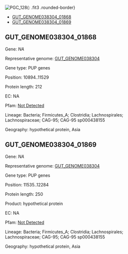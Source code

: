 ![PGC_128](../static/images/Clusters_figure/PGC_128.jpg){: .fit3 .rounded-border}

<ul id="myTab" class="nav nav-tabs">
  <li class="active">
        <a href="#tab1" data-toggle="tab">GUT_GENOME038304_01868</a>
  </li>
<li><a href="#tab2" data-toggle="tab">GUT_GENOME038304_01869</a></li>
</ul>

<div id="myTabContent" class="tab-content">
  <div class="tab-pane fade in active" id="tab1">

<h2 id="GUT_GENOME038304_01868">GUT_GENOME038304_01868</h2>
<p>Gene: <em>NA</em>
<p>Representative genome: <a href="https://www.ebi.ac.uk/metagenomics/genomes/MGYG-HGUT-04114">GUT_GENOME038304</a></p>
<p>Gene type: PUP genes</p>
<p>Position: 10894..11529</p>
<p>Protein length: 212</p>
<p>EC: NA</p>
<p>Pfam: <a href="http://pfam.xfam.org/family/Not Detected">Not Detected</a></p>

<p>Lineage: Bacteria; Firmicutes_A; Clostridia; Lachnospirales; Lachnospiraceae; CAG-95; CAG-95 sp000438155</p>
<p>Geography: hypothetical protein, Asia</p>
  </div>

  <div class="tab-pane fade" id="tab2">

<h2 id="GUT_GENOME038304_01869">GUT_GENOME038304_01869</h2>
<p>Gene: <em>NA</em></p>
<p>Representative genome: <a href="https://www.ebi.ac.uk/metagenomics/genomes/MGYG-HGUT-04114">GUT_GENOME038304</a></p>
<p>Gene type: PUP genes</p>
<p>Position: 11535..12284</p>
<p>Protein length: 250</p>
<p>Product: hypothetical protein</p>
<p>EC: NA</p>
<p>Pfam: <a href="http://pfam.xfam.org/family/Not Detected">Not Detected</a></p>

<p>Lineage: Bacteria; Firmicutes_A; Clostridia; Lachnospirales; Lachnospiraceae; CAG-95; CAG-95 sp000438155</p>
<p>Geography: hypothetical protein, Asia</p>

  </div>
</div>
